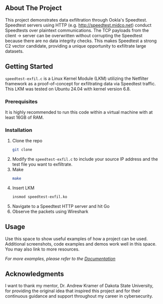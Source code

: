 
<!-- ABOUT THE PROJECT -->
## About The Project

This project demonstrates data exfiltration through Ookla's Speedtest. Speedtest servers using HTTP (e.g. http://speedtest.midco.net) conduct Speedtests over plaintext communications. The TCP payloads from the client -> server can be overwritten without corrupting the Speedtest because there are no data integrity checks. This makes Speedtest a strong C2 vector candidate, providing a unique opportunity to exfiltrate large datasets. 

<!-- GETTING STARTED -->
## Getting Started

`speedtest-exfil.c` is a Linux Kernel Module (LKM) utilizing the Netfilter framework as a proof-of-concept for exfiltrating data via Speedtest traffic. This LKM was tested on Ubuntu 24.04 with kernel version 6.8. 

### Prerequisites

It is highly recommended to run this code within a virtual machine with at least 16GB of RAM.

### Installation

1. Clone the repo
   ```sh
   git clone 
   ```
2. Modify the `speedtest-exfil.c` to include your source IP address and the test file you want to exfiltrate. 
3. Make
   ```sh
   make
   ```
4. Insert LKM
   ```sh
   insmod speedtest-exfil.ko
   ```
5. Navigate to a Speedtest HTTP server and hit Go
6. Observe the packets using Wireshark

<!-- USAGE EXAMPLES -->
## Usage

Use this space to show useful examples of how a project can be used. Additional screenshots, code examples and demos work well in this space. You may also link to more resources.

_For more examples, please refer to the [Documentation](https://example.com)_


<!-- ACKNOWLEDGMENTS -->
## Acknowledgments

I want to thank my mentor, Dr. Andrew Kramer of Dakota State University, for providing the original idea that inspired this project and for their continuous guidance and support throughout my career in cybersecurity. 




